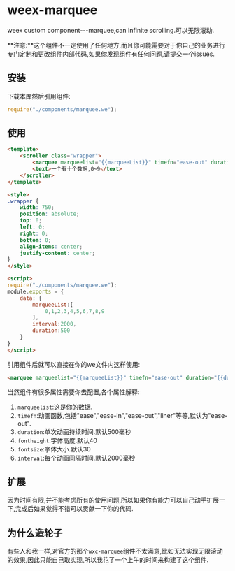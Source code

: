 # weex-marquee
weex custom component---marquee,can Infinite scrolling.可以无限滚动.

**注意:**这个组件不一定使用了任何地方,而且你可能需要对于你自己的业务进行专门定制和更改组件内部代码,如果你发现组件有任何问题,请提交一个issues.

## 安装

下载本库然后引用组件:

```javascript
require("./components/marquee.we");
```

## 使用

```html
<template>
	<scroller class="wrapper">
		<marquee marqueelist="{{marqueeList}}" timefn="ease-out" duration="{{duration}}" fontheight="50" fontsize="40" interval="{{interval}}" class="marquee"></marquee>
		<text>一个有十个数据,0~9</text>
	</scroller>
</template>

<style>
.wrapper { 
	width: 750; 
	position: absolute; 
	top: 0; 
	left: 0; 
	right: 0; 
	bottom: 0;
	align-items: center; 
	justify-content: center;
}
</style>

<script>
require("./components/marquee.we");
module.exports = {
	data: {
		marqueeList:[
			0,1,2,3,4,5,6,7,8,9
		],
		interval:2000,
		duration:500
	}
}
</script>
```

引用组件后就可以直接在你的we文件内这样使用:

```html
<marquee marqueelist="{{marqueeList}}" timefn="ease-out" duration="{{duration}}" fontheight="50" fontsize="40" interval="{{interval}}"></marquee>
```

当然组件有很多属性需要你去配置,各个属性解释:

1. `marqueelist`:这是你的数据.
2. `timefn`:动画函数,包括"ease","ease-in","ease-out","liner"等等,默认为"ease-out".
3. `duration`:单次动画持续时间.默认500毫秒
4. `fontheight`:字体高度.默认40
5. `fontsize`:字体大小.默认30
6. `interval`:每个动画间隔时间.默认2000毫秒

## 扩展

因为时间有限,并不能考虑所有的使用问题,所以如果你有能力可以自己动手扩展一下,完成后如果觉得不错可以贡献一下你的代码.

## 为什么造轮子

有些人和我一样,对官方的那个`wxc-marquee`组件不太满意,比如无法实现无限滚动的效果,因此只能自己取实现,所以我花了一个上午的时间来构建了这个组件.